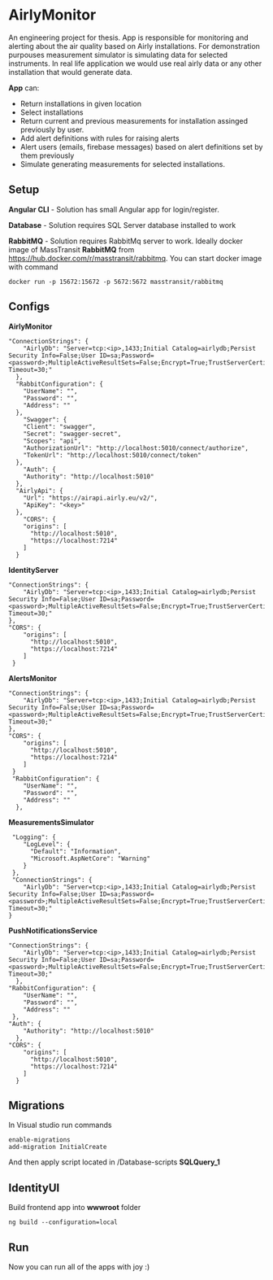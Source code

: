 # AirlyMonitor 

An engineering project for thesis. App is responsible for monitoring and alerting about the air quality based on Airly installations. For demonstration purpouses measurement simulator is simulating data for selected instruments. In real life application we would use real airly data or any other installation that would generate data. 

**App** can:
- Return installations in given location
- Select installations
- Return current and previous measurements for installation assinged previously by user.
- Add alert definitions with rules for raising alerts
- Alert users (emails, firebase messages) based on alert definitions set by them previously
- Simulate generating measurements for selected installations.

## Setup

**Angular CLI** - Solution has small Angular app for login/register.

**Database** - Solution requires SQL Server database installed to work

**RabbitMQ** - Solution requires RabbitMq server to work. Ideally docker image of MassTransit **RabbitMQ** from https://hub.docker.com/r/masstransit/rabbitmq. You can start docker image with command
```
docker run -p 15672:15672 -p 5672:5672 masstransit/rabbitmq
```

## Configs

**AirlyMonitor**
```
"ConnectionStrings": {
    "AirlyDb": "Server=tcp:<ip>,1433;Initial Catalog=airlydb;Persist Security Info=False;User ID=sa;Password=<password>;MultipleActiveResultSets=False;Encrypt=True;TrustServerCertificate=True;Connection Timeout=30;"
  },
  "RabbitConfiguration": {
    "UserName": "",
    "Password": "",
    "Address": ""
  },
    "Swagger": {
    "Client": "swagger",
    "Secret": "swagger-secret",
    "Scopes": "api",
    "AuthorizationUrl": "http://localhost:5010/connect/authorize",
    "TokenUrl": "http://localhost:5010/connect/token"
  },
    "Auth": {
    "Authority": "http://localhost:5010"
  },
  "AirlyApi": {
    "Url": "https://airapi.airly.eu/v2/",
    "ApiKey": "<key>"
  },
    "CORS": {
    "origins": [
      "http://localhost:5010",
      "https://localhost:7214"
    ]
  }
```

**IdentityServer**
```
"ConnectionStrings": {
    "AirlyDb": "Server=tcp:<ip>,1433;Initial Catalog=airlydb;Persist Security Info=False;User ID=sa;Password=<password>;MultipleActiveResultSets=False;Encrypt=True;TrustServerCertificate=True;Connection Timeout=30;"
},
"CORS": {
    "origins": [
      "http://localhost:5010",
      "https://localhost:7214"
    ]
 }
```

**AlertsMonitor**
```
"ConnectionStrings": {
    "AirlyDb": "Server=tcp:<ip>,1433;Initial Catalog=airlydb;Persist Security Info=False;User ID=sa;Password=<password>;MultipleActiveResultSets=False;Encrypt=True;TrustServerCertificate=True;Connection Timeout=30;"
},
"CORS": {
    "origins": [
      "http://localhost:5010",
      "https://localhost:7214"
    ]
 }
 "RabbitConfiguration": {
    "UserName": "",
    "Password": "",
    "Address": ""
  },
```

**MeasurementsSimulator**
```
 "Logging": {
    "LogLevel": {
      "Default": "Information",
      "Microsoft.AspNetCore": "Warning"
    }
 },
 "ConnectionStrings": {
    "AirlyDb": "Server=tcp:<ip>,1433;Initial Catalog=airlydb;Persist Security Info=False;User ID=sa;Password=<password>;MultipleActiveResultSets=False;Encrypt=True;TrustServerCertificate=True;Connection Timeout=30;"
}
```

**PushNotificationsService**
```
"ConnectionStrings": {
    "AirlyDb": "Server=tcp:<ip>,1433;Initial Catalog=airlydb;Persist Security Info=False;User ID=sa;Password=<password>;MultipleActiveResultSets=False;Encrypt=True;TrustServerCertificate=True;Connection Timeout=30;"
  },
"RabbitConfiguration": {
    "UserName": "",
    "Password": "",
    "Address": ""
 },
"Auth": {
    "Authority": "http://localhost:5010"
  },
"CORS": {
    "origins": [
      "http://localhost:5010",
      "https://localhost:7214"
    ]
  }
```

## Migrations

In Visual studio run commands
```
enable-migrations
add-migration InitialCreate
```

And then apply script located in /Database-scripts **SQLQuery_1**

## IdentityUI

Build frontend app into **wwwroot** folder
```
ng build --configuration=local
```

## Run

Now you can run all of the apps with joy :) 

